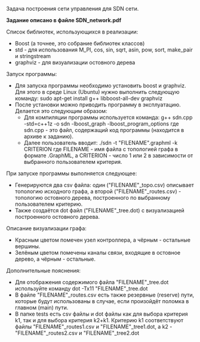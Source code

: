 Задача построения сети управления для SDN сети.

**Задание описано в файле SDN_network.pdf**

Список библиотек, использующихся в реализации:
- Boost (а точнее, это собрание библиотек классов)
- std - для использования M_PI, cos, sin, sqrt, asin, pow, sort, make_pair и stringstream
- graphviz - для визуализации остовного дерева


Запуск программы:
- Для запуска программы необходимо установить boost и graphviz.
  Для этого в среде Linux (Ubuntu) нужно выполнить следующую команду:
    sudo apt-get install g++ libboost-all-dev graphviz
- После установки можно приводить программу в эксплуатацию. Делается это следующим образом:
    - Для компиляции программы используется команда: g++ sdn.cpp -std=c++1z -o sdn -lboost_graph -lboost_program_options
      где sdn.cpp - это файл, содержащий код программы (находится в архиве к заданию).
    - Далее пользователь вводит: ./sdn -t "FILENAME".graphml -k CRITERION
      где FILENAME - имя файла с топологией графа в формате .GraphML, 
      а CRITERION - число 1 или 2 в зависимости от выбранного пользователем критерия.


При запуске программы выполняется следующее:
- Генерируются два csv файла: один ("FILENAME"_topo.csv) описывает топологию исходного графа,
  а второй ("FILENAME"_routes.csv) - топологию остовного дерева, построенного по выбранному пользователем критерию.
- Также создаётся dot файл ("FILENAME"_tree.dot) с визуализацией построенного остовного дерева.


Описание визуализации графа:
- Красным цветом помечен узел контроллера, а чёрным - остальные вершины.
- Зелёным цветом помечены каналы связи, входящие в остовное дерево, а чёрным - остальные.


Дополнительные пояснения:
- Для отображения содержимого файла "FILENAME"_tree.dot используйте команду
  dot -Tx11 "FILENAME"_tree.dot
- В файле "FILENAME"_routes.csv есть также резервные (reserve) пути, которые будут использованы в случае, если
  произойдёт поломка в главном (main) пути.
- В папке tests есть csv файлы и dot файлы как для выбора критерия k1, так и для выбора критерия k2+k1.
  Критерию k1 соответствуют файлы "FILENAME"_routes1.csv и "FILENAME"_tree1.dot, 
  а k2 - "FILENAME"_routes2.csv и "FILENAME"_tree2.dot
